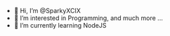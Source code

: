 - 👋 Hi, I’m @SparkyXCIX
- 👀 I’m interested in Programming, and much more ...
- 🌱 I’m currently learning NodeJS
